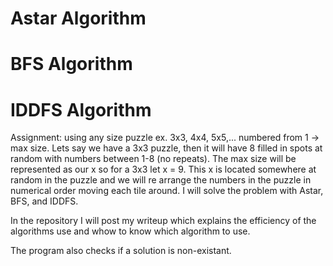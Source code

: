 # Astar Algorithm
# BFS Algorithm
# IDDFS Algorithm

Assignment: using any size puzzle ex. 3x3, 4x4, 5x5,... numbered from 1 -> max size. Lets say we have a 3x3 puzzle, then it will have 8 filled in spots at random with numbers between 1-8 (no repeats). The max size will be represented as our x so for a 3x3 let x = 9. This x is located somewhere at random in the puzzle and we will re arrange the numbers in the puzzle in numerical order moving each tile around. I will solve the problem with Astar, BFS, and IDDFS.  

In the repository I will post my writeup which explains the efficiency of the algorithms use and whow to know which algorithm to use.

The program also checks if a solution is non-existant.
